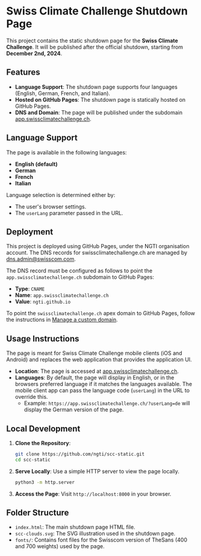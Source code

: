 # Swiss Climate Challenge Shutdown Page

This project contains the static shutdown page for the **Swiss Climate Challenge**. It will be published after the official shutdown, starting from **December 2nd, 2024**.

## Features

- **Language Support**: The shutdown page supports four languages (English, German, French, and Italian).
- **Hosted on GitHub Pages**: The shutdown page is statically hosted on GitHub Pages.
- **DNS and Domain**: The page will be published under the subdomain [app.swissclimatechallenge.ch](https://app.swissclimatechallenge.ch/).

## Language Support

The page is available in the following languages:

- **English (default)**
- **German**
- **French**
- **Italian**

Language selection is determined either by:

- The user's browser settings.
- The `userLang` parameter passed in the URL.

## Deployment

This project is deployed using GitHub Pages, under the NGTI organisation account. The DNS records for swissclimatechallenge.ch are managed by <dns.admin@swisscom.com>.

The DNS record must be configured as follows to point the `app.swissclimatechallenge.ch` subdomain to GitHub Pages:

- **Type**: `CNAME`
- **Name**: `app.swissclimatechallenge.ch`
- **Value**: `ngti.github.io`

To point the `swissclimatechallenge.ch` apex domain to GitHub Pages, follow the instructions in [Manage a custom domain](https://docs.github.com/en/pages/configuring-a-custom-domain-for-your-github-pages-site/managing-a-custom-domain-for-your-github-pages-site).

## Usage Instructions

The page is meant for Swiss Climate Challenge mobile clients (iOS and Android) and replaces the web application that provides the application UI.

- **Location**: The page is accessed at [app.swissclimatechallenge.ch](https://app.swissclimatechallenge.ch/).
- **Languages**: By default, the page will display in English, or in the browsers preferred language if it matches the languages available. The mobile client app can pass the language code (`userLang`) in the URL to override this.
  - Example: `https://app.swissclimatechallenge.ch/?userLang=de` will display the German version of the page.

## Local Development

1. **Clone the Repository**:

   ```sh
   git clone https://github.com/ngti/scc-static.git
   cd scc-static
   ```

2. **Serve Locally**:
   Use a simple HTTP server to view the page locally.

   ```sh
   python3 -m http.server
   ```

3. **Access the Page**:
   Visit `http://localhost:8000` in your browser.

## Folder Structure

- `index.html`: The main shutdown page HTML file.
- `scc-clouds.svg`: The SVG illustration used in the shutdown page.
- `fonts/`: Contains font files for the Swisscom version of TheSans (400 and 700 weights) used by the page.
